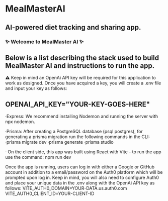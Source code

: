 # MealMasterAI
## AI-powered diet tracking and sharing app.

### ✨ Welcome to MealMaster AI ✨

Below is a list describing the stack used to build MealMaster AI and instructions to run the app.
----------------------------------------------------------
⚠️ Keep in mind an OpenAi API key will be required for this application to work as designed. Once you have acquired a key, you will create a .env file and input your key as follows:

OPENAI_API_KEY="YOUR-KEY-GOES-HERE"
----------------------------------------------------------


·Express: We recommend installing Nodemon and running the server with npx nodemon.

·Prisma: After creating a PostgreSQL database (psql postgres), for generating a     prisma migration run the following commands in the CLI:
·prisma migrate dev
·prisma generate
·prisma studio

· On the client side, this app was built using React with Vite - to run the app use the command: npm run dev

Once the app is running, users can log in with either a Google or GitHub account in addition to a email/password on the Auth0 platform which will be prompted upon log in. Keep in mind, you will also need to configure Auth0 and place your unique data in the .env along with the OpenAi API key as follows: 
VITE_AUTH0_DOMAIN=YOUR-DATA.us.auth0.com
VITE_AUTH0_CLIENT_ID=YOUR-CLIENT-ID


